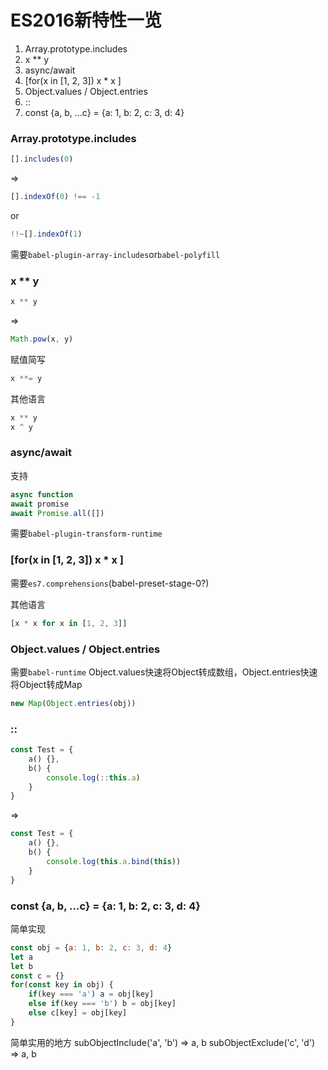 # ES2016新特性一览

1. Array.prototype.includes
2. x ** y
3. async/await
4. [for(x in [1, 2, 3]) x * x ]
5. Object.values / Object.entries
6. ::
7. const {a, b, …c} = {a: 1, b: 2, c: 3, d: 4}

### Array.prototype.includes
```javascript
[].includes(0)
```
=>
```javascript
[].indexOf(0) !== -1
```
or
```javascript
!!~[].indexOf(1)
```
需要`babel-plugin-array-includes`or`babel-polyfill`

### x ** y
```javascript
x ** y
```
=>
```javascript
Math.pow(x, y)
```
赋值简写
```javascript
x **= y
```
其他语言
```javascript
x ** y
x ^ y
```

### async/await
支持
```javascript
async function
await promise
await Promise.all([])
```
需要`babel-plugin-transform-runtime`

### [for(x in [1, 2, 3]) x * x ]
需要`es7.comprehensions`(babel-preset-stage-0?)

其他语言
```javascript
[x * x for x in [1, 2, 3]]
```

### Object.values / Object.entries
需要`babel-runtime`
Object.values快速将Object转成数组，Object.entries快速将Object转成Map
```javascript
new Map(Object.entries(obj))
```

### ::
```javascript
const Test = {
    a() {},
    b() {
        console.log(::this.a)
    }
}
```
=>
```javascript
const Test = {
    a() {},
    b() {
        console.log(this.a.bind(this))
    }
}
```

### const {a, b, ...c} = {a: 1, b: 2, c: 3, d: 4}
简单实现
```javascript
const obj = {a: 1, b: 2, c: 3, d: 4}
let a
let b
const c = {}
for(const key in obj) {
    if(key === 'a') a = obj[key]
    else if(key === 'b') b = obj[key]
    else c[key] = obj[key]
}
```
简单实用的地方
subObjectInclude('a', 'b') => a, b
subObjectExclude('c', 'd') => a, b